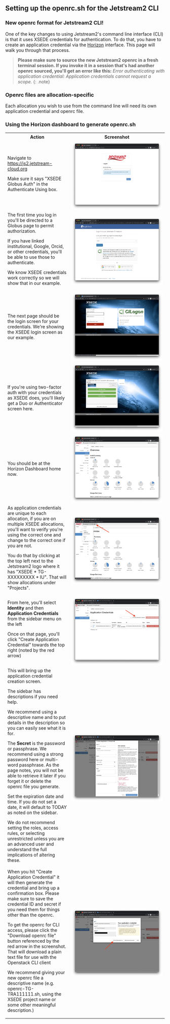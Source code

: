 ## Setting up the openrc.sh for the Jetstream2 CLI

### New openrc format for Jetstream2 CLI!

One of the key changes to using Jetstream2's command line interface (CLI) is that it uses XSEDE credentials for authentication. To do that, you have to create an application credential via the [Horizon](../horizon/intro.md) interface. This page will walk you through that process.

> **Please make sure to source the new Jetstream2 openrc in a fresh terminal session. If you invoke it in a session that's had another openrc sourced, you'll get an error like this:**
*Error authenticating with application credential: Application credentials cannot request a scope.*
{: .note}

### Openrc files are allocation-specific

Each allocation you wish to use from the command line will need its own application credential and openrc file.

### Using the Horizon dashboard to generate openrc.sh

<table>
  <tr>
    <th style="width: 40%; word-wrap: break-word;" !important>Action</th>
    <th>Screenshot</th>
  </tr>
  <tr>
    <td style="width: 40%; word-wrap: break-word;" !important>Navigate to <a href="https://js2.jetstream-cloud.org" target=_blank>https://js2.jetstream-cloud.org</a><p><p>Make sure it says "XSEDE Globus Auth" in the Authenticate Using box.</td>
    <td><a href="../../../images/JS2-Horizon-Login-Screen.png" target=_blank><img src="../../../images/JS2-Horizon-Login-Screen.png"></a>
    </td>
  </tr>
  <tr>
    <td style="width: 40%; word-wrap: break-word;" !important>The first time you log in you'll be directed to a Globus page to permit authorization.<p>
    <p>If you have linked institutional, Google, Orcid, or other credentials, you'll be able to use those to authenticate.<p> We know XSEDE credentials work correctly so we will show that in our example.<p> </td>
    <td><a href="../../../images/JS2-Globus-Screen.png" target=_blank><img src="../../../images/JS2-Globus-Screen.png"></a>
    </td>
  </tr>
  <tr>
    <td style="width: 40%; word-wrap: break-word;" !important>The next page should be the login screen for your credentials. We're showing the XSEDE login screen as our example.</td>
    <td><a href="../../../images/JS2-XSEDE-Auth-Screen.png" target=_blank><img src="../../../images/JS2-XSEDE-Auth-Screen.png"></a>
    </td>
  </tr>
  <tr>
    <td style="width: 40%; word-wrap: break-word;" !important>If you're using two-factor auth with your credentials as XSEDE does, you'll likely get a Duo or Authenticator screen here.</td>
    <td><a href="../../../images/JS2-XSEDE-Duo-Screen.png" target=_blank><img src="../../../images/JS2-XSEDE-Duo-Screen.png"></a>
    </td>
  </tr>
  <tr>
    <td style="width: 40%; word-wrap: break-word;" !important>You should be at the Horizon Dashboard home now.</td>
    <td><a href="../../../images/JS2-Horizon-Home.png" target=_blank><img src="../../../images/JS2-Horizon-Home.png"></a>
    </td>
  </tr>
  <tr>
    <td style="width: 40%; word-wrap: break-word;" !important>As application credentials are unique to each allocation, if you are on multiple XSEDE allocations, you'll want to verify you're using the correct one and change to the correct one if you are not. <p><p>You do that by clicking at the top left next to the Jetstream2 logo where it has "XSEDE * TG-XXXXXXXXX * IU". That will show allocations under "Projects".</td>
    <td><a href="../../../images/JS2-Horizon-Change-Projects.png" target=_blank><img src="../../../images/JS2-Horizon-Change-Projects.png"></a>
    </td>
  </tr>
  <tr>
    <td style="width: 40%; word-wrap: break-word;" !important>From here, you'll select <b>Identity</b> and then <b>Application Credentials</b> from the sidebar menu on the left<p><p>
    Once on that page, you'll click "Create Application Credential" towards the top right (noted by the red arrow)</td>
    <td><a href="../../../images/JS2-App-Cred-Screen.png" target=_blank><img src="../../../images/JS2-App-Cred-Screen.png"></a>
    </td>
  </tr>
  <tr>
    <td style="width: 40%; word-wrap: break-word;" !important>This will bring up the application credential creation screen. <p>The sidebar has descriptions if you need help. <p> We recommend using a descriptive name and to put details in the description so you can easily see what it is for.<p><p>The <b>Secret</b> is the password or passphrase. We recommend using a strong password here or multi-word passphrase. As the page notes, you will not be able to retrieve it later if you forget it or delete the openrc file you generate.<p><p>Set the expiration date and time. If you do not set a date, it will default to TODAY as noted on the sidebar.<p><p>We do not recommend setting the roles, access rules, or selecting unrestricted unless you are an advanced user and understand the full implications of altering these.</td>
    <td><a href="../../../images/JS2-App-Cred-Create.png" target=_blank><img src="../../../images/JS2-App-Cred-Create.png"></a>
    </td>
  </tr>
  <tr>
    <td style="width: 40%; word-wrap: break-word;" !important>When you hit "Create Application Credential" it will then generate the credential and bring up a confirmation box. Please make sure to save the credential ID and secret if you need them for things other than the openrc. <p><p>To get the openrc for CLI access, please click the "Download openrc file" button referenced by the red arrow in the screenshot. That will download a plain text file for use with the Openstack CLI client <p><p>We recommend giving your new openrc file a descriptive name (e.g. openrc-TG-TRA111111.sh, using the XSEDE project name or some other meaningful description.)</td>
    <td><a href="../../../images/JS2-Created-App-Cred.png" target=_blank><img src="../../../images/JS2-Created-App-Cred.png"></a>
    </td>
  </tr>
</table>

